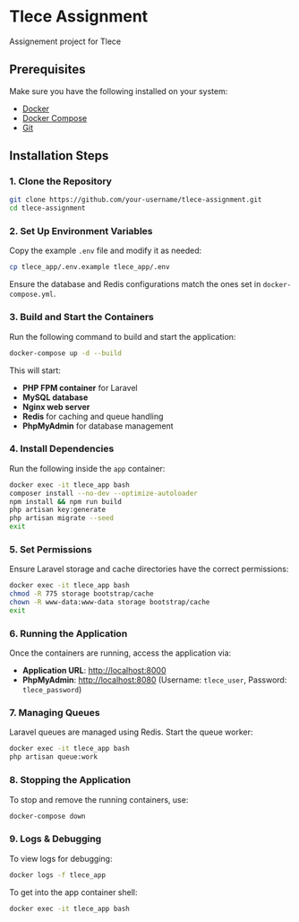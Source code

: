 # Tlece Assignment

Assignement project for Tlece

## Prerequisites
Make sure you have the following installed on your system:

- [Docker](https://www.docker.com/get-started)
- [Docker Compose](https://docs.docker.com/compose/install/)
- [Git](https://git-scm.com/)

## Installation Steps

### 1. Clone the Repository
```sh
git clone https://github.com/your-username/tlece-assignment.git
cd tlece-assignment
```

### 2. Set Up Environment Variables
Copy the example `.env` file and modify it as needed:
```sh
cp tlece_app/.env.example tlece_app/.env
```
Ensure the database and Redis configurations match the ones set in `docker-compose.yml`.

### 3. Build and Start the Containers
Run the following command to build and start the application:
```sh
docker-compose up -d --build
```
This will start:
- **PHP FPM container** for Laravel
- **MySQL database**
- **Nginx web server**
- **Redis** for caching and queue handling
- **PhpMyAdmin** for database management

### 4. Install Dependencies
Run the following inside the `app` container:
```sh
docker exec -it tlece_app bash
composer install --no-dev --optimize-autoloader
npm install && npm run build
php artisan key:generate
php artisan migrate --seed
exit
```

### 5. Set Permissions
Ensure Laravel storage and cache directories have the correct permissions:
```sh
docker exec -it tlece_app bash
chmod -R 775 storage bootstrap/cache
chown -R www-data:www-data storage bootstrap/cache
exit
```

### 6. Running the Application
Once the containers are running, access the application via:
- **Application URL**: [http://localhost:8000](http://localhost:8000)
- **PhpMyAdmin**: [http://localhost:8080](http://localhost:8080) (Username: `tlece_user`, Password: `tlece_password`)

### 7. Managing Queues
Laravel queues are managed using Redis. Start the queue worker:
```sh
docker exec -it tlece_app bash
php artisan queue:work
```

### 8. Stopping the Application
To stop and remove the running containers, use:
```sh
docker-compose down
```

### 9. Logs & Debugging
To view logs for debugging:
```sh
docker logs -f tlece_app
```
To get into the app container shell:
```sh
docker exec -it tlece_app bash
```
